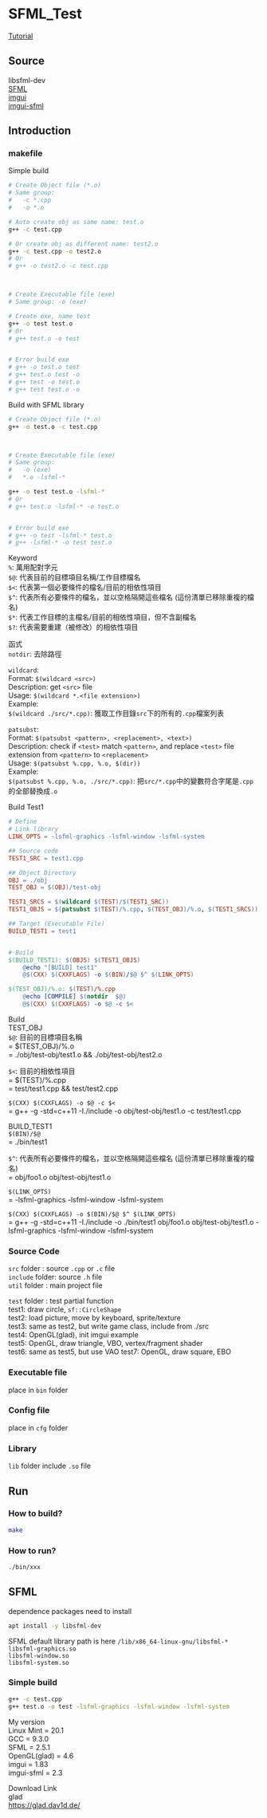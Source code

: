 # SFML_Test
[Tutorial](https://ithelp.ithome.com.tw/users/20130096/ironman/3531)  

## Source
libsfml-dev  
[SFML](https://www.sfml-dev.org/index.php)  
[imgui](https://github.com/ocornut/imgui)  
[imgui-sfml](https://github.com/eliasdaler/imgui-sfml)  

## Introduction
### makefile
Simple build
```bash
# Create Object file (*.o)
# Same group:
#   -c *.cpp
#   -o *.o

# Auto create obj as same name: test.o
g++ -c test.cpp

# Or create obj as different name: test2.o
g++ -c test.cpp -o test2.o
# Or
# g++ -o test2.o -c test.cpp



# Create Executable file (exe)
# Same group: -o (exe)

# Create exe, name test
g++ -o test test.o
# Or
# g++ test.o -o test


# Error build exe
# g++ -o test.o test
# g++ test.o test -o
# g++ test -o test.o
# g++ test test.o -o
```

Build with SFML library
```bash
# Create Object file (*.o)
g++ -o test.o -c test.cpp



# Create Executable file (exe)
# Same group:
#   -o (exe)
#   *.o -lsfml-*

g++ -o test test.o -lsfml-*
# Or
# g++ test.o -lsfml-* -o test.o


# Error build exe
# g++ -o test -lsfml-* test.o
# g++ -lsfml-* -o test test.o
```


Keyword  
`%`: 萬用配對字元  
`$@`: 代表目前的目標項目名稱/工作目標檔名  
`$<`: 代表第一個必要條件的檔名/目前的相依性項目  
`$^`: 代表所有必要條件的檔名，並以空格隔開這些檔名 (這份清單已移除重複的檔名)  
`$*`: 代表工作目標的主檔名/目前的相依性項目，但不含副檔名  
`$?`: 代表需要重建（被修改）的相依性項目  

函式  
`notdir`: 去除路徑    

`wildcard`:  
Format: `$(wildcard <src>)`  
Description: get `<src>` file  
Usage: `$(wildcard *.<file extension>)`  
Example:  
  `$(wildcard ./src/*.cpp)`: 獲取工作目錄`src`下的所有的`.cpp`檔案列表    

`patsubst`:  
Format: `$(patsubst <pattern>, <replacement>, <text>)`  
Description: check if `<test>` match `<pattern>`, and replace `<test>` file extension from `<pattern>` to `<replacement>`  
Usage: `$(patsubst %.cpp, %.o, $(dir))`  
Example:  
  `$(patsubst %.cpp, %.o, ./src/*.cpp)`: 把`src/*.cpp`中的變數符合字尾是`.cpp`的全部替換成`.o`    


Build Test1
```makefile
# Define
# Link library
LINK_OPTS = -lsfml-graphics -lsfml-window -lsfml-system

## Source code
TEST1_SRC = test1.cpp

## Object Directory
OBJ = ./obj
TEST_OBJ = $(OBJ)/test-obj

TEST1_SRCS = $(wildcard $(TEST)/$(TEST1_SRC))
TEST1_OBJS = $(patsubst $(TEST)/%.cpp, $(TEST_OBJ)/%.o, $(TEST1_SRCS))

## Target (Executable File)
BUILD_TEST1 = test1


# Build
$(BUILD_TEST1): $(OBJS) $(TEST1_OBJS)
	@echo "[BUILD] test1"
	@$(CXX) $(CXXFLAGS) -o $(BIN)/$@ $^ $(LINK_OPTS)

$(TEST_OBJ)/%.o: $(TEST)/%.cpp
	@echo [COMPILE] $(notdir  $@)
	@$(CXX) $(CXXFLAGS) -o $@ -c $<
```

Build  
TEST_OBJ  
`$@`: 目前的目標項目名稱  
= $(TEST_OBJ)/%.o  
= ./obj/test-obj/test1.o && ./obj/test-obj/test2.o    

`$<`: 目前的相依性項目  
= $(TEST)/%.cpp  
= test/test1.cpp  && test/test2.cpp    

`$(CXX) $(CXXFLAGS) -o $@ -c $<`  
= g++ -g -std=c++11 -I./include -o obj/test-obj/test1.o -c test/test1.cpp    


BUILD_TEST1  
`$(BIN)/$@`  
= ./bin/test1    

`$^`: 代表所有必要條件的檔名，並以空格隔開這些檔名 (這份清單已移除重複的檔名)  
= obj/foo1.o obj/test-obj/test1.o    

`$(LINK_OPTS)`  
= -lsfml-graphics -lsfml-window -lsfml-system    

`$(CXX) $(CXXFLAGS) -o $(BIN)/$@ $^ $(LINK_OPTS)`  
= g++ -g -std=c++11 -I./include -o ./bin/test1 obj/foo1.o obj/test-obj/test1.o -lsfml-graphics -lsfml-window -lsfml-system    


### Source Code

`src` folder    : source `.cpp` or `.c` file  
`include` folder: source `.h` file  
`util` folder   : main project file  

`test` folder   : test partial function  
test1: draw circle, `sf::CircleShape`  
test2: load picture, move by keyboard, sprite/texture  
test3: same as test2, but write game class, include from ./src  
test4: OpenGL(glad), init imgui example  
test5: OpenGL, draw triangle, VBO, vertex/fragment shader  
test6: same as test5, but use VAO
test7: OpenGL, draw square, EBO



### Executable file
place in `bin` folder

### Config file
place in `cfg` folder

### Library
`lib` folder include `.so` file


## Run
### How to build?
```bash
make
```

### How to run?
```bash
./bin/xxx
```


## SFML
dependence packages need to install
```bash
apt install -y libsfml-dev 
```
SFML default library path is here `/lib/x86_64-linux-gnu/libsfml-*`  
`libsfml-graphics.so`  
`libsfml-window.so`  
`libsfml-system.so`  

### Simple build
```bash
g++ -c test.cpp
g++ test.o -o test -lsfml-graphics -lsfml-window -lsfml-system
```

My version  
Linux Mint = 20.1  
GCC = 9.3.0  
SFML = 2.5.1  
OpenGL(glad) = 4.6  
imgui = 1.83  
imgui-sfml = 2.3    

Download Link  
glad  
https://glad.dav1d.de/  


